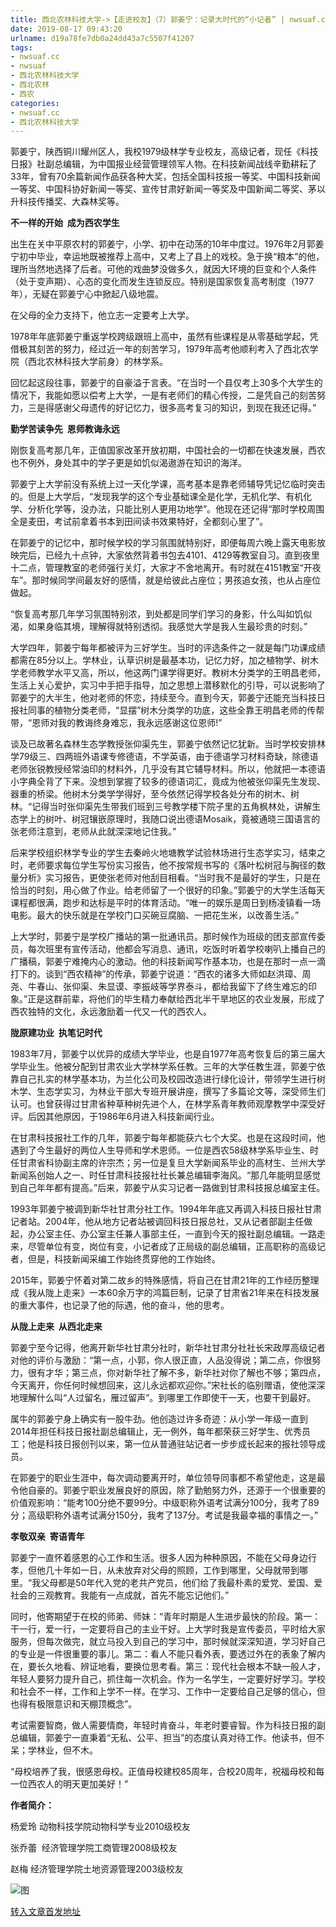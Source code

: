 ```yaml
---
title: 西北农林科技大学->【走进校友】（7）郭姜宁：记录大时代的“小记者” | nwsuaf.cc
date: 2019-08-17 09:43:20
urlname: d19a78fe7db0a24dd43a7c5507f41207
tags: 
- nwsuaf.cc
- nwsuaf
- 西北农林科技大学
- 西北农林
- 西农
categories:
- nwsuaf.cc
- 西北农林科技大学
---
```



郭姜宁，陕西铜川耀州区人，我校1979级林学专业校友，高级记者，现任《科技日报》社副总编辑，为中国报业经营管理领军人物。在科技新闻战线辛勤耕耘了33年，曾有70余篇新闻作品获各种大奖，包括全国科技报一等奖、中国科技新闻一等奖、中国科协好新闻一等奖、宣传甘肃好新闻一等奖及中国新闻二等奖、茅以升科技传播奖、大森林奖等。

**不一样的开始  成为西农学生**

出生在关中平原农村的郭姜宁，小学、初中在动荡的10年中度过。1976年2月郭姜宁初中毕业，幸运地既被推荐上高中，又考上了县上的戏校。急于换“粮本”的他，理所当然地选择了后者。可他的戏曲梦没做多久，就因大环境的巨变和个人条件（处于变声期）、心态的变化而发生连锁反应。特别是国家恢复高考制度（1977年），无疑在郭姜宁心中掀起八级地震。

在父母的全力支持下，他立志一定要考上大学。

1978年年底郭姜宁重返学校跨级跟班上高中，虽然有些课程是从零基础学起，凭借极其刻苦的努力，经过近一年的刻苦学习，1979年高考他顺利考入了西北农学院（西北农林科技大学前身）的林学系。

回忆起这段往事，郭姜宁的自豪溢于言表。“在当时一个县仅考上30多个大学生的情况下，我能如愿以偿考上大学，一是有老师们的精心传授，二是凭自己的刻苦努力，三是得感谢父母遗传的好记忆力，很多高考复习的知识，到现在我还记得。”

**勤学苦读争先  恩师教诲永远**

刚恢复高考那几年，正值国家改革开放初期，中国社会的一切都在快速发展，西农也不例外，身处其中的学子更是如饥似渴遨游在知识的海洋。

郭姜宁上大学前没有系统上过一天化学课，高考基本是靠老师辅导凭记忆临时突击的。但是上大学后，“发现我学的这个专业基础课全是化学，无机化学、有机化学、分析化学等，没办法，只能比别人更用功地学”。他现在还记得“那时学校周围全是麦田，考试前拿着书本到田间读书效果特好，全都刻心里了”。

在郭姜宁的记忆中，那时候学校的学习氛围就特别好，即便每周六晚上露天电影放映完后，已经九十点钟，大家依然背着书包去4101、4129等教室自习。直到夜里十二点，管理教室的老师强行关灯，大家才不舍地离开。有时就在4151教室“开夜车”。那时候同学间最友好的感情，就是给彼此占座位；男孩追女孩，也从占座位做起。

“恢复高考那几年学习氛围特别浓，到处都是同学们学习的身影，什么叫如饥似渴，如果身临其境，理解得就特别透彻。我感觉大学是我人生最珍贵的时刻。”

大学四年，郭姜宁每年都被评为三好学生。当时的评选条件之一就是每门功课成绩都需在85分以上。学林业，认草识树是最基本功，记忆力好，加之植物学、树木学老师教学水平又高，所以，他这两门课学得更好。教树木分类学的王明昌老师，生活上关心爱护，实习中手把手指导，加之思想上潜移默化的引导，可以说影响了郭姜宁的大半生，他对老师的怀恋，持续至今。直到今天，郭姜宁还能充当科技日报社同事的植物分类老师，“显摆”树木分类学的功底，这些全靠王明昌老师的传帮带，“恩师对我的教诲终身难忘，我永远感谢这位恩师!”

谈及已故著名森林生态学教授张仰渠先生，郭姜宁依然记忆犹新。当时学校安排林学79级三、四两班外语课专修德语，不学英语，由于德语学习材料奇缺，除德语老师张锐教授经常油印的材料外，几乎没有其它辅导材料。所以，他就把一本德语小字典全背了下来。没想到掌握了较多的德语词汇，竟成为他被张仰渠先生发现、器重的桥梁。他树木分类学学得好，至今依然记得学校各处分布的树木、树林。“记得当时张仰渠先生带我们班到三号教学楼下院子里的五角枫林处，讲解生态学上的树叶、树冠镶嵌原理时，我随口说出德语Mosaik，竟被通晓三国语言的张老师注意到，老师从此就深深地记住我。”

后来学校组织林学专业的学生去秦岭火地塘教学试验林场进行生态学实习，结束之时，老师要求每位学生写份实习报告，他不按常规书写的《落叶松树冠与胸径的数量分析》实习报告，更使张老师对他刮目相看。“当时我不是最好的学生，只是在恰当的时刻，用心做了作业。给老师留了一个很好的印象。”郭姜宁的大学生活每天课程都很满，跑步和达标是平时的体育活动。“唯一的娱乐是周日到杨凌镇看一场电影。最大的快乐就是在学校门口买碗豆腐脑、一把花生米，以改善生活。”

上大学时，郭姜宁是学校广播站的第一批通讯员。那时候作为班级的团支部宣传委员，每次班里有宣传活动，他都会写消息、通讯，吃饭时听着学校喇叭上播自己的广播稿，郭姜宁难掩内心的激动。他的科技新闻写作基本功，也是在那时一点一滴打下的。谈到“西农精神”的传承，郭姜宁说道：“西农的诸多大师如赵洪璋、周尧、牛春山、张仰渠、朱显谟、李振岐等学界泰斗，都给我留下了终生难忘的印象。”正是这群前辈，将他们的毕生精力奉献给西北半干旱地区的农业发展，形成了西农独特的文化，永远激励着一代又一代的西农人。

**陇原建功业  执笔记时代**

1983年7月，郭姜宁以优异的成绩大学毕业，也是自1977年高考恢复后的第三届大学毕业生。他被分配到甘肃农业大学林学系任教。三年的大学任教生涯，郭姜宁依靠自己扎实的林学基本功，为兰化公司及校园改造进行绿化设计，带领学生进行树木学、生态学实习，为林业干部大专班开展讲座，撰写了多篇论文等，深受师生们认可。也曾获得过甘肃省种草种树先进个人，在林学系青年教师观摩教学中深受好评。后因其他原因，于1986年6月进入科技新闻行业。

在甘肃科技报社工作的几年，郭姜宁每年都能获六七个大奖。也是在这段时间，他遇到了今生最好的两位人生导师和学术恩师。一位是西农58级林学系毕业生、时任甘肃省科协副主席的许宗杰；另一位是复旦大学新闻系毕业的高材生、兰州大学新闻系创始人之一、时任甘肃科技报社社长兼总编辑李海风。“那几年能明显感觉到自己年年都有提高。”后来，郭姜宁从实习记者一路做到甘肃科技报总编室主任。

1993年郭姜宁被调到新华社甘肃分社工作。1994年年底又再调入科技日报社甘肃记者站。2004年，他从地方记者站被调回科技日报总社，又从记者部副主任做起，办公室主任、办公室主任兼人事部主任，一直到今天的报社副总编辑。一路走来，尽管单位有变，岗位有变，小记者成了正局级的副总编辑，正高职称的高级记者，但是，科技新闻采编工作始终贯穿他的工作始终。

2015年，郭姜宁怀着对第二故乡的特殊感情，将自己在甘肃21年的工作经历整理成《我从陇上走来》一本60余万字的鸿篇巨制，记录了甘肃省21年来在科技发展的重大事件，也记录了他的际遇，他的奋斗，他的思考。

**从陇上走来  从西北走来**

郭姜宁至今记得，他离开新华社甘肃分社时，新华社甘肃分社社长宋政厚高级记者对他的评价与激励：“第一点，小郭，你人很正直，人品没得说；第二点，你很努力，很有才华；第三点，你对新华社了解不多，新华社对你了解也不够；第四点，今天离开，你任何时候想回来，这儿永远都欢迎你。”宋社长的临别赠语，使他深深地理解什么叫“人过留名，雁过留声”。到哪里工作即使干一天，也要干到最好。

属牛的郭姜宁身上确实有一股牛劲。他创造过许多奇迹：从小学一年级一直到2014年担任科技日报社副总编辑止，无一例外，每年都荣获三好学生、优秀员工；他是科技日报创刊以来，第一位从普通驻站记者一步步成长起来的报社领导成员。

在郭姜宁的职业生涯中，每次调动要离开时，单位领导同事都不希望他走，这是最令他自豪的。郭姜宁职业发展良好的原因，除了勤勉努力外，还源于一个很重要的价值观影响：“能考100分绝不要99分。中级职称外语考试满分100分，我考了89分；高级职称外语考试满分150分，我考了137分。考试是我最幸福的事情之一。”

**孝敬双亲  寄语青年**

郭姜宁一直怀着感恩的心工作和生活。很多人因为种种原因，不能在父母身边行孝，但他几十年如一日，从未放弃对父母的照顾，工作到哪里，父母就带到哪里。“我父母都是50年代入党的老共产党员，他们给了我最朴素的爱党、爱国、爱社会的三观教育。我能有一点成就，首先不能忘记他们。”

同时，他寄期望于在校的师弟、师妹：“青年时期是人生进步最快的阶段。第一：干一行，爱一行，一定要将自己的主业干好。上大学时我是宣传委员，平时给大家服务，但每次做完，就立马投入到自己的学习中，那时候就深深知道，学习好自己的专业是一件很重要的事儿。第二：看人不能只看外表，要透过外在的表象了解内在，要长久地看、辨证地看，要换位思考看。第三：现代社会根本不缺一般人才，年轻人要努力提升自己，抓住每一次机会。作为一名学生，一定要好好学习。学校和社会不一样，工作和上学不一样。在学习、工作中一定要给自己足够的信心，但也得有极限意识和天棚顶概念”。

考试需要智商，做人需要情商，年轻时肯奋斗，年老时要睿智。作为科技日报的副总编辑，郭姜宁一直秉着“无私、公平、担当”的态度认真对待工作。他读书，但不呆；学林业，但不木。

“母校培养了我，很感恩母校。正值母校建校85周年，合校20周年，祝福母校和每一位西农人的明天更加美好！”

**作者简介：**

杨爱玲 动物科技学院动物科学专业2010级校友

张乔蕾  经济管理学院工商管理2008级校友

赵梅 经济管理学院土地资源管理2003级校友



![图](https://news.nwsuaf.edu.cn/images/content/2019-06/20190611152659072954.jpg)

[转入文章首发地址](https://news.nwsuaf.edu.cn/xnxw/90179.htm)